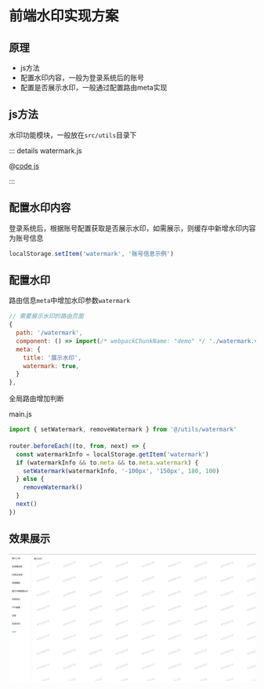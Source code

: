 # 前端水印实现方案

## 原理

- js方法
- 配置水印内容，一般为登录系统后的账号
- 配置是否展示水印，一般通过配置路由meta实现

## js方法

水印功能模块，一般放在`src/utils`目录下

::: details watermark.js

@[code js](@src/components/watermark/watermark.js)

:::


## 配置水印内容

登录系统后，根据账号配置获取是否展示水印，如需展示，则缓存中新增水印内容为账号信息

```js
localStorage.setItem('watermark', '账号信息示例')
```

## 配置水印

路由信息`meta`中增加水印参数`watermark`

```js
// 需要展示水印的路由页面
{
  path: '/watermark',
  component: () => import(/* webpackChunkName: "demo" */ './watermark.vue'),
  meta: {
    title: '展示水印',
    watermark: true,
  }
},
```

全局路由增加判断

main.js

```js
import { setWatermark, removeWatermark } from '@/utils/watermark'

router.beforeEach((to, from, next) => {
  const watermarkInfo = localStorage.getItem('watermark')
  if (watermarkInfo && to.meta && to.meta.watermark) {
    setWatermark(watermarkInfo, '-100px', '150px', 180, 100)
  } else {
    removeWatermark()
  }
  next()
})
```

## 效果展示

![水印实现](./watermark.png)
